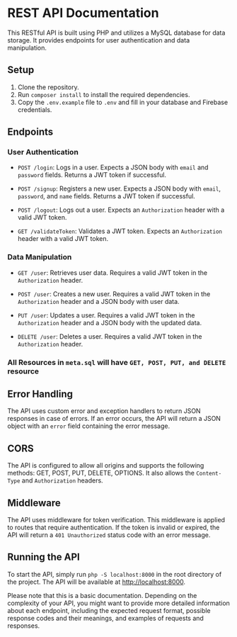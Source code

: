 # REST API Documentation

This RESTful API is built using PHP and utilizes a MySQL database for data storage. It provides endpoints for user authentication and data manipulation.

## Setup

1. Clone the repository.
2. Run `composer install` to install the required dependencies.
3. Copy the `.env.example` file to `.env` and fill in your database and Firebase credentials.

## Endpoints

### User Authentication

- `POST /login`: Logs in a user. Expects a JSON body with `email` and `password` fields. Returns a JWT token if successful.

- `POST /signup`: Registers a new user. Expects a JSON body with `email`, `password`, and `name` fields. Returns a JWT token if successful.

- `POST /logout`: Logs out a user. Expects an `Authorization` header with a valid JWT token.

- `GET /validateToken`: Validates a JWT token. Expects an `Authorization` header with a valid JWT token.

### Data Manipulation

- `GET /user`: Retrieves user data. Requires a valid JWT token in the `Authorization` header.

- `POST /user`: Creates a new user. Requires a valid JWT token in the `Authorization` header and a JSON body with user data.

- `PUT /user`: Updates a user. Requires a valid JWT token in the `Authorization` header and a JSON body with the updated data.

- `DELETE /user`: Deletes a user. Requires a valid JWT token in the `Authorization` header.

### All Resources in `meta.sql` will have `GET, POST, PUT, and DELETE` resource

## Error Handling

The API uses custom error and exception handlers to return JSON responses in case of errors. If an error occurs, the API will return a JSON object with an `error` field containing the error message.

## CORS

The API is configured to allow all origins and supports the following methods: GET, POST, PUT, DELETE, OPTIONS. It also allows the `Content-Type` and `Authorization` headers.

## Middleware

The API uses middleware for token verification. This middleware is applied to routes that require authentication. If the token is invalid or expired, the API will return a `401 Unauthorized` status code with an error message.

## Running the API

To start the API, simply run `php -S localhost:8000` in the root directory of the project. The API will be available at [http://localhost:8000](http://localhost:8000).

Please note that this is a basic documentation. Depending on the complexity of your API, you might want to provide more detailed information about each endpoint, including the expected request format, possible response codes and their meanings, and examples of requests and responses.
